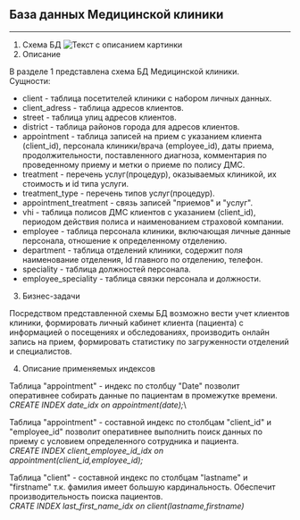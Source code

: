  ## База данных Медицинской клиники

 ********
1. Схема БД <image src="/images/схема2БДpg.png" alt="Текст с описанием картинки">
2. Описание 
 
 В разделе 1 представлена схема БД Медицинской клиники.\
 Сущности:
  * client - таблица посетителей клиники с набором личных данных.
  * client_adress - таблица адресов клиентов.
  * street - таблица улиц адресов клиентов.
  * district - таблица районов города для адресов клиентов.
  * appointment - таблица записей на прием с указанием клиента (client_id), персонала клиники/врача (employee_id), даты приема, продолжительности, поставленного диагноза, комментария по проведенному приему и метки о приеме по полису ДМС.
  * treatment - перечень услуг(процедур), оказываемых клиникой, их стоимость и id типа услуги.
  * treatment_type - перечень типов услуг(процедур).
  * appointment_treatment - связь записей "приемов" и "услуг".
  * vhi - таблица полисов ДМС клиентов с указанием (client_id), периодом действия полиса и наименованием страховой компании.
  * employee - таблица персонала клиники, включающая личные данные персонала, отношение к определенному отделению.
  * department - таблица отделений клиники, содержит поля наименование отделения, Id главного по отделению, телефон.
  * speciality - таблица должностей персонала.
  * employee_speciality - таблица связки персонала и должности.
 
 3. Бизнес-задачи
 
Посредством представленной схемы БД возможно вести учет клиентов клиники, формировать личный кабинет клиента (пациента) с информацией о посещениях и обследованиях, производить онлайн запись на прием, формировать статистику по загруженности отделений и специалистов.
 
 4. Описание применяемых индексов
 
 Таблица "appointment" - индекс по столбцу "Date" позволит оперативнее собирать данные по пациентам в промежутке времени.\
     _CREATE INDEX date_idx on appointment(date);_\
 
 Таблица "appointment" - составной индекс по столбцам "client_id" и "employee_id" позволит оперативнее выполнить поиск данных по приему с условием определенного сотрудника и пациента.\
     _CREATE INDEX client_employee_id_idx on appointment(client_id,employee_id);_
 
 Таблица "client" - составной индекс по столбцам "lastname" и "firstname" т.к. фамилия имеет большую кардинальность. Обеспечит производительность поиска пациентов.\
    _CRATE INDEX last_first_name_idx on client(lastname,firstname)_
 
